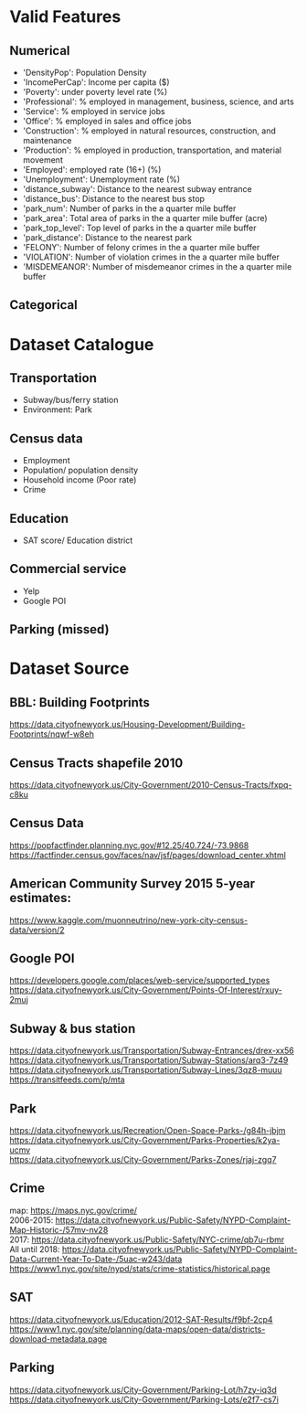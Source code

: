 # Valid Features
## Numerical
- 'DensityPop': Population Density
- 'IncomePerCap': Income per capita ($)
- 'Poverty': under poverty level rate (%)
- 'Professional': % employed in management, business, science, and arts
- 'Service': % employed in service jobs
- 'Office': % employed in sales and office jobs
- 'Construction': % employed in natural resources, construction, and maintenance
- 'Production': % employed in production, transportation, and material movement
- 'Employed': employed rate (16+) (%)
- 'Unemployment': Unemployment rate (%)
- 'distance_subway': Distance to the nearest subway entrance
- 'distance_bus': Distance to the nearest bus stop
- 'park_num': Number of parks in the a quarter mile buffer
- 'park_area': Total area of parks in the a quarter mile buffer (acre)
- 'park_top_level': Top level of parks in the a quarter mile buffer
- 'park_distance': Distance to the nearest park
- 'FELONY': Number of felony crimes in the a quarter mile buffer
- 'VIOLATION': Number of violation crimes in the a quarter mile buffer
- 'MISDEMEANOR': Number of misdemeanor crimes in the a quarter mile buffer

## Categorical



# Dataset Catalogue
## Transportation
- Subway/bus/ferry station
- Environment: Park

## Census data
- Employment
- Population/ population density
- Household income (Poor rate)
- Crime

## Education
- SAT score/ Education district

## Commercial service
- Yelp
- Google POI

## Parking (missed)


# Dataset Source
## BBL: Building Footprints
https://data.cityofnewyork.us/Housing-Development/Building-Footprints/nqwf-w8eh

## Census Tracts shapefile 2010
https://data.cityofnewyork.us/City-Government/2010-Census-Tracts/fxpq-c8ku

## Census Data
https://popfactfinder.planning.nyc.gov/#12.25/40.724/-73.9868  
https://factfinder.census.gov/faces/nav/jsf/pages/download_center.xhtml

## American Community Survey 2015 5-year estimates:
https://www.kaggle.com/muonneutrino/new-york-city-census-data/version/2

## Google POI
https://developers.google.com/places/web-service/supported_types  
https://data.cityofnewyork.us/City-Government/Points-Of-Interest/rxuy-2muj

## Subway & bus station
https://data.cityofnewyork.us/Transportation/Subway-Entrances/drex-xx56  
https://data.cityofnewyork.us/Transportation/Subway-Stations/arq3-7z49  
https://data.cityofnewyork.us/Transportation/Subway-Lines/3qz8-muuu
https://transitfeeds.com/p/mta

## Park
https://data.cityofnewyork.us/Recreation/Open-Space-Parks-/g84h-jbjm  
https://data.cityofnewyork.us/City-Government/Parks-Properties/k2ya-ucmv  
https://data.cityofnewyork.us/City-Government/Parks-Zones/rjaj-zgq7

## Crime
map: https://maps.nyc.gov/crime/  
2006-2015: https://data.cityofnewyork.us/Public-Safety/NYPD-Complaint-Map-Historic-/57mv-nv28  
2017: https://data.cityofnewyork.us/Public-Safety/NYC-crime/qb7u-rbmr  
All until 2018: https://data.cityofnewyork.us/Public-Safety/NYPD-Complaint-Data-Current-Year-To-Date-/5uac-w243/data  
https://www1.nyc.gov/site/nypd/stats/crime-statistics/historical.page

## SAT
https://data.cityofnewyork.us/Education/2012-SAT-Results/f9bf-2cp4  
https://www1.nyc.gov/site/planning/data-maps/open-data/districts-download-metadata.page

## Parking
https://data.cityofnewyork.us/City-Government/Parking-Lot/h7zy-iq3d  
https://data.cityofnewyork.us/City-Government/Parking-Lots/e2f7-cs7i
